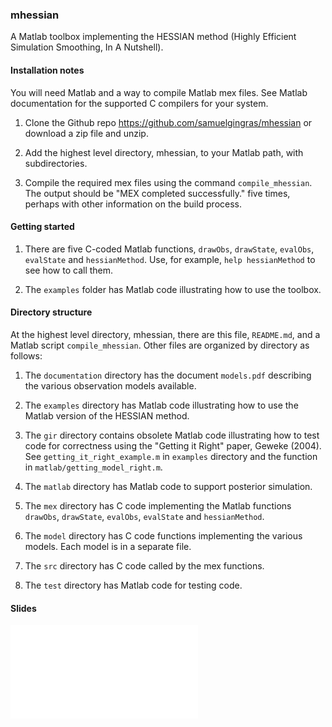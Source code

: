 ### mhessian

A Matlab toolbox implementing the HESSIAN method (Highly Efficient Simulation Smoothing, In A Nutshell).

#### Installation notes

You will need Matlab and a way to compile Matlab mex files. See Matlab documentation for the supported C compilers for your system.

1. Clone the Github repo https://github.com/samuelgingras/mhessian or download a zip file and unzip.

1. Add the highest level directory, mhessian, to your Matlab path, with subdirectories.

1. Compile the required mex files using the command ```compile_mhessian```. The output should be "MEX completed successfully." five times, perhaps with other information on the build process.

#### Getting started

1. There are five C-coded Matlab functions, ```drawObs```, ```drawState```, ```evalObs```, ```evalState``` and ```hessianMethod```. Use, for example, ```help hessianMethod``` to see how to call them.

1. The ```examples``` folder has Matlab code illustrating how to use the toolbox.

#### Directory structure

At the highest level directory, mhessian, there are this file, ```README.md```, and a Matlab script ```compile_mhessian```. Other files are organized by directory as follows:

1. The ```documentation``` directory has the document ```models.pdf``` describing the various observation models available.

1. The ```examples``` directory has Matlab code illustrating how to use the Matlab version of the HESSIAN method.

1. The ```gir``` directory contains obsolete Matlab code illustrating how to test code for correctness using the "Getting it Right" paper, Geweke (2004).
See ```getting_it_right_example.m``` in ```examples``` directory and the function in ```matlab/getting_model_right.m```.

1. The ```matlab``` directory has Matlab code to support posterior simulation.

1. The ```mex``` directory has C code implementing the Matlab functions ```drawObs```, ```drawState```, ```evalObs```, ```evalState``` and ```hessianMethod```.

1. The ```model``` directory has C code functions implementing the various models.
Each model is in a separate file.

1. The ```src``` directory has C code called by the mex functions.

1. The ```test``` directory has Matlab code for testing code.

#### Slides 

![Slides from ESOBE 2023](McCausland_ESOBE23.pdf)

